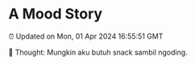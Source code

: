 # A Mood Story

⏰ Updated on Mon, 01 Apr 2024 16:55:51 GMT

💭 Thought: Mungkin aku butuh snack sambil ngoding.

